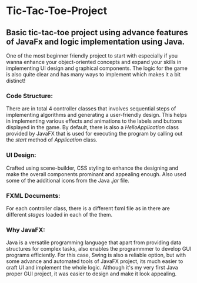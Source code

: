 # Tic-Tac-Toe-Project
## Basic tic-tac-toe project using advance features of JavaFx and logic implementation using Java.
One of the most beginner friendly project to start with especially if you wanna enhance your object-oriented concepts and expand your skills in implementing UI design and graphical components. The logic for the game is also quite clear and has many ways to implement which makes it a bit distinct!
### Code Structure: 
There are in total 4 controller classes that involves sequential steps of implementing algorithms and generating a user-friendly design. This helps in implementing various effects and animations to the labels and buttons displayed in the game. By default, there is also a *HelloApplication* class provided by JavaFX that is used for executing the program by calling out the *start* method of *Application* class. 

### UI Design:
Crafted using scene-builder, CSS styling to enhance the designing and make the overall components prominant and appealing enough. Also used some of the additional icons from the Java *.jar* file. 

### FXML Documents:
For each controller class, there is a different fxml file as in there are different *stages* loaded in each of the them. 
### Why JavaFX:
Java is a versatile programming language that apart from providing data structures for complex tasks, also enables the programmmer to develop GUI programs efficiently.  For this case, Swing is also a reliable option, but with some advance and automated tools of JavaFX project, its much easier to craft UI and implement the whole logic. Although it's my very first Java proper GUI project, it was easier to design and make it look appealing.
